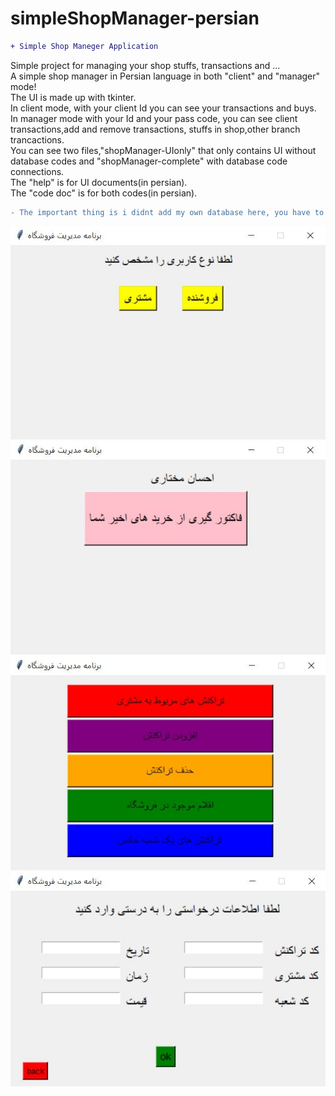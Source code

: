 # simpleShopManager-persian
```diff
+ Simple Shop Maneger Application
```
Simple project for managing your shop stuffs, transactions and ...<br />
A simple shop manager in Persian language in both "client" and "manager" mode!<br />
The UI is made up with tkinter.<br />
In client mode, with your client Id you can see your transactions and buys.<br />
In manager mode with your Id and your pass code, you can see client transactions,add and remove transactions,
stuffs in shop,other branch trancactions.<br />
You can see two files,"shopManager-UIonly" that only contains UI without database codes and "shopManager-complete" with database code connections.<br />
The "help" is for UI documents(in persian).<br />
The "code doc" is for both codes(in persian).<br />
```diff
- The important thing is i didnt add my own database here, you have to design your own database based on the database codes in "shopManager-complete".
```
![](1.JPG)
![](2.JPG)
![](3.JPG)
![](4.JPG)

